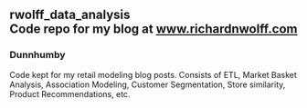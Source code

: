 ## rwolff_data_analysis</br>Code repo for my blog at www.richardnwolff.com


### Dunnhumby
Code kept for my retail modeling blog posts. Consists of ETL, Market Basket Analysis, Association Modeling, Customer Segmentation, Store similarity, Product Recommendations, etc.

